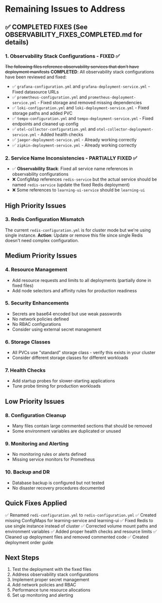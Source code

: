 # Remaining Issues to Address

## ✅ COMPLETED FIXES (See OBSERVABILITY_FIXES_COMPLETED.md for details)

### 1. Observability Stack Configurations - FIXED ✅
~~The following files reference observability services that don't have deployment manifests~~
**COMPLETED**: All observability stack configurations have been reviewed and fixed:
- ✅ `grafana-configuration.yml` and `grafana-deployment-service.yml` - Fixed datasource URLs
- ✅ `prometheus-configuration.yml` and `prometheus-deployment-service.yml` - Fixed storage and removed missing dependencies
- ✅ `loki-configuration.yml` and `loki-deployment-service.yml` - Fixed storage paths and added PVC
- ✅ `tempo-configuration.yml` and `tempo-deployment-service.yml` - Fixed endpoints and cleaned up config
- ✅ `otel-collector-configuration.yml` and `otel-collector-deployment-service.yml` - Added health checks
- ✅ `jaeger-deployment-service.yml` - Already working correctly
- ✅ `zipkin-deployment-service.yml` - Already working correctly

### 2. Service Name Inconsistencies - PARTIALLY FIXED ✅
- ✅ **Observability Stack**: Fixed all service name references in observability configurations
- ❌ ConfigMap references `redis-service` but the actual service should be named `redis-service` (update the fixed Redis deployment)
- ❌ Some references to `learning-ui-service` should be `learning-ui`

## High Priority Issues

### 3. Redis Configuration Mismatch
The current `redis-configuration.yml` is for cluster mode but we're using single instance.
**Action**: Update or remove this file since single Redis doesn't need complex configuration.

## Medium Priority Issues

### 4. Resource Management
- Add resource requests and limits to all deployments (partially done in fixed files)
- Add node selectors and affinity rules for production readiness

### 5. Security Enhancements
- Secrets are base64 encoded but use weak passwords
- No network policies defined
- No RBAC configurations
- Consider using external secret management

### 6. Storage Classes
- All PVCs use "standard" storage class - verify this exists in your cluster
- Consider different storage classes for different workloads

### 7. Health Checks
- Add startup probes for slower-starting applications
- Tune probe timing for production workloads

## Low Priority Issues

### 8. Configuration Cleanup
- Many files contain large commented sections that should be removed
- Some environment variables are duplicated or unused

### 9. Monitoring and Alerting
- No monitoring rules or alerts defined
- Missing service monitors for Prometheus

### 10. Backup and DR
- Database backup is configured but not tested
- No disaster recovery procedures documented

## Quick Fixes Applied
✅ Renamed `redi-configuration.yml` to `redis-configuration.yml`
✅ Created missing ConfigMaps for learning-service and learning-ui
✅ Fixed Redis to use single instance instead of cluster
✅ Corrected volume mount paths and environment variables
✅ Added proper health checks and resource limits
✅ Cleaned up deployment files and removed commented code
✅ Created deployment order guide

## Next Steps
1. Test the deployment with the fixed files
2. Address observability stack configurations
3. Implement proper secret management
4. Add network policies and RBAC
5. Performance tune resource allocations
6. Set up monitoring and alerting
